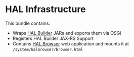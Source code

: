 HAL Infrastructure
==================

This bundle contains:

* Wraps [HAL Builder](https://github.com/HalBuilder) JARs and exports them via OSGi
* Registers HAL Builder JAX-RS Support
* Contains [HAL Browser](https://github.com/mikekelly/hal-browser) web application and mounts it at `/system/halbrowser/browser.html`
